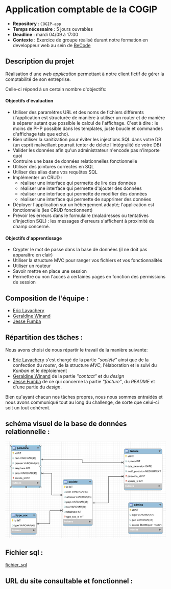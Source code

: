 # Application comptable de la COGIP
- **Repository** : `COGIP-app`
- **Temps nécessaire** : 5 jours ouvrables
- **Deadline** : mardi 04/09 à 17:00
- **Contexte** : Exercice de groupe réalisé durant notre formation en developpeur web au sein de [BeCode](https://github.com/becodeorg/)

## Description du projet
 Réalisation d'une _web application_ permettant à notre client fictif de gérer la comptabilité de son entreprise.

 Celle-ci répond à un certain nombre d'objectifs:

 #### Objectifs d'évaluation
- Utiliser des paramètres URL et des noms de fichiers différents (l'application est structurée de manière à utiliser un router et de manière à séparer autant que possible le calcul de l'affichage. C'est à dire : le moins de PHP possible dans les templates, juste boucle et commandes d'affichage tels que echo).
- Bien utiliser la sanitization pour éviter les injections SQL dans votre DB (un esprit malveillant pourrait tenter de delete l'intégralité de votre DB)
- Valider les données afin qu'un administrateur n'encode pas n'importe quoi
- Contruire une base de données relationnelles fonctionnelle
- Utiliser des jointures correctes en SQL
- Utiliser des alias dans vos requêtes SQL
- Implémenter un CRUD :
   - réaliser une interface qui permette de lire des données
   - réaliser une interface qui permette d'ajouter des données
   - réaliser une interface qui permette de modifier des données
   - réaliser une interface qui permette de supprimer des données
- Déployer l'application sur un hébergement adapté; l'application est fonctionnelle (les CRUD fonctionnent)
- Prévoir les erreurs dans le formulaire (maladresses ou tentatives d'injection SQL) : les messages d'erreurs s'affichent à proximité du champ concerné.

#### Objectifs d'apprentissage
- Crypter le mot de passe dans la base de données (il ne doit pas apparaître en clair)
- Utiliser la structure MVC pour ranger vos fichiers et vos fonctionnalités
- Utiliser un routeur
- Savoir mettre en place une session
- Permettre ou non l'accès à certaines pages en fonction des permissions de session

## Composition de l'équipe :
- [Eric Lavachery](https://github.com/ericLavachery)
- [Geraldine Winand](https://github.com/Geraldinew04)
- [Jesse Fumba](https://github.com/JFumba)

## Répartition des tâches :
Nous avons choisi de nous répartir le travail de la manière suivante:
- [Eric Lavachery](https://github.com/ericLavachery) s'est chargé de la partie _"société"_ ainsi que de
  la confection du _router_, de la structure _MVC_, l'élaboration et le suivi du _Kanban_ et le déploiement
- [Geraldine Winand](https://github.com/Geraldinew04) de la partie _"contact"_ et du _design_
- [Jesse Fumba](https://github.com/JFumba) de ce qui concerne la partie _"facture"_, du _README_ et d'une  partie du _design_.

Bien qu'ayant chacun nos tâches propres, nous nous sommes entraidés et nous avons communiqué tout au long du challenge, de sorte que celui-ci soit un tout cohérent.

## schéma visuel de la base de données relationnelle :

![Schema](schema_db.png)

## Fichier sql :

[fichier_sql](db/id6935654_cogip.sql)

## URL du site consultable et fonctionnel :

